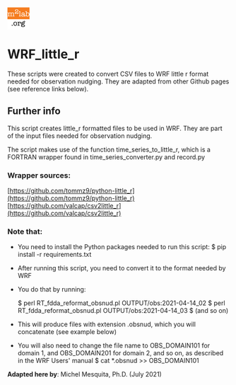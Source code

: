 <img src="https://github.com/M2LabOrg/MISC/blob/8d099e146d84b9d011358030888c5b069b1e8c54/Logo_M2Lab.png" align="center" height="50">


# WRF_little_r
These scripts were created to convert CSV files to WRF little r format needed for observation nudging. They are adapted from other Github pages (see reference links below).


## Further info
This script creates little_r formatted files to be used in WRF. They are part of the input files needed for observation nudging.

The script makes use of the function time_series_to_little_r, which is a FORTRAN wrapper found in time_series_converter.py and record.py

### Wrapper sources: 
[https://github.com/tommz9/python-little_r](https://github.com/tommz9/python-little_r)
[https://github.com/valcap/csv2little_r](https://github.com/valcap/csv2little_r)

### Note that: 
- You need to install the Python packages needed to run this script:
    $ pip install -r requirements.txt 

- After running this script, you need to convert it to the format needed by WRF
- You do that by running: 

    $ perl RT_fdda_reformat_obsnud.pl OUTPUT/obs:2021-04-14_02
    $ perl RT_fdda_reformat_obsnud.pl OUTPUT/obs:2021-04-14_03
    $ (and so on)

- This will produce files with extension .obsnud, which you will concatenate
  (see example below)

- You will also need to change the file name to OBS_DOMAIN101 for domain 1, 
  and OBS_DOMAIN201 for domain 2, and so on, as described in the WRF Users' manual
   $ cat *.obsnud >> OBS_DOMAIN101


**Adapted here by**: Michel Mesquita, Ph.D. (July 2021)
